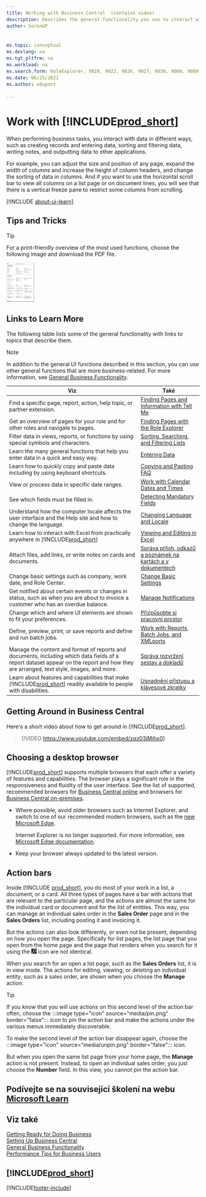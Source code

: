 ```yaml
---
title: Working with Business Central  (contains video)
description: Describes the general functionality you use to interact with data in Business Central, such as entering values, sorting data, and changing views.
author: SorenGP


ms.topic: conceptual
ms.devlang: na
ms.tgt_pltfrm: na
ms.workload: na
ms.search.form: RoleExplorer, 9020, 9022, 9026, 9027, 9030, 9000, 9009, 9004, 9005, 9024, 9006, 9007, 9010, 9016, 9017
ms.date: 06/25/2021
ms.author: edupont

---
```

# Work with [!INCLUDE[prod_short](includes/prod_short.md)]

When performing business tasks, you interact with data in different ways, such as creating records and entering data, sorting and filtering data, writing notes, and outputting data to other applications.

For example, you can adjust the size and position of any page, expand the width of columns and increase the height of column headers, and change the sorting of data in columns. And if you want to use the horizontal scroll bar to view all columns on a list page or on document lines, you will see that there is a vertical freeze pane to restrict some columns from scrolling.

[!INCLUDE [about-ui-learn](includes/about-ui-learn.md)]

## <a name="cheatsheet"></a>Tips and Tricks

> [!TIP]
> For a print-friendly overview of the most used functions, choose the following image and download the PDF file.
>
> [![Icon for the PDF file.](media/cheat_sheet_inline.png)](media/cheat_sheet.pdf "Icon that opens a PDF")

## Links to Learn More

The following table lists some of the general functionality with links to topics that describe them.

> [!NOTE]
> In addition to the general UI functions described in this section, you can use other general functions that are more business-related. For more information, see [General Business Functionality](ui-across-business-areas.md).

| Viz | Také |
| --- | --- |
| Find a specific page, report, action, help topic, or partner extension. | [Finding Pages and Information with Tell Me](ui-search.md) |
| Get an overview of pages for your role and for other roles and navigate to pages. | [Finding Pages with the Role Explorer](ui-role-explorer.md) |
| Filter data in views, reports, or functions by using special symbols and characters. | [Sorting, Searching, and Filtering Lists](ui-enter-criteria-filters.md) |
| Learn the many general functions that help you enter data in a quick and easy way. | [Entering Data](ui-enter-data.md) |
| Learn how to quickly copy and paste data including by using keyboard shortcuts. | [Copying and Pasting FAQ](faq-copy-paste.yml) |
| View or process data in specific date ranges. | [Work with Calendar Dates and Times](ui-enter-date-ranges.md) |
| See which fields must be filled in. | [Detecting Mandatory Fields](ui-mandatory-fields.md) |
| Understand how the computer locale affects the user interface and the Help site and how to change the language. | [Changing Language and Locale](about-locale-language.md) |
| Learn how to interact with Excel from practically anywhere in [!INCLUDE[prod_short](includes/prod_short.md)] | [Viewing and Editing in Excel](across-work-with-excel.md) |
| Attach files, add links, or write notes on cards and documents. | [Správa příloh, odkazů a poznámek na kartách a v dokumentech](ui-how-add-link-to-record.md) |
| Change basic settings such as company, work date, and Role Center. | [Change Basic Settings](ui-change-basic-settings.md) |
| Get notified about certain events or changes in status, such as when you are about to invoice a customer who has an overdue balance. | [Manage Notifications](ui-smart-notifications.md) |
| Change which and where UI elements are shown to fit your preferences. | [Přizpůsobte si pracovní prostor](ui-personalization-user.md) |
| Define, preview, print, or save reports and define and run batch jobs. | [Work with Reports, Batch Jobs, and XMLports](ui-work-report.md) |
| Manage the content and format of reports and documents, including which data fields of a report dataset appear on the report and how they are arranged, text style, images, and more. | [Správa rozvržení sestav a dokladů](ui-manage-report-layouts.md) |
| Learn about features and capabilities that make [!INCLUDE[prod_short](includes/prod_short.md)] readily available to people with disabilities. | [Usnadnění přístupu a klávesové zkratky](ui-accessibility.md) |

## Getting Around in Business Central
Here's a short video about how to get around in [!INCLUDE[prod_short](includes/prod_short.md)].

> [!VIDEO https://www.youtube.com/embed/zqz03iMihx0]

## Choosing a desktop browser

[!INCLUDE[prod_short](includes/prod_short.md)] supports multiple browsers that each offer a variety of features and capabilities. The browser plays a significant role in the responsiveness and fluidity of the user interface. See the list of supported, recommended browsers for [Business Central online](./product-requirements.md) and browsers for [Business Central on-premises](/dynamics365/business-central/dev-itpro/deployment/system-requirement-business-central-v15).

- Where possible, avoid older browsers such as Internet Explorer, and switch to one of our recommended modern browsers, such as the [new Microsoft Edge](https://www.microsoft.com/edge/).

   Internet Explorer is no longer supported. For more information, see [Microsoft Edge documentation](https://support.microsoft.com/hub/4337664/microsoft-edge-help).
- Keep your browser always updated to the latest version.

## Action bars

Inside [!INCLUDE [prod_short](includes/prod_short.md)], you do most of your work in a list, a document, or a card. All three types of pages have a bar with actions that are relevant to the particular page, and the actions are almost the same for the individual card or document and for the list of entities. This way, you can manage an individual sales order in the **Sales Order** page and in the **Sales Orders** list, including posting it and invoicing it.

But the actions can also look differently, or even not be present, depending on how you open the page. Specifically for list pages, the list page that you open from the home page and the page that renders when you search for it using the ![Lightbulb that opens the Tell Me feature.](media/ui-search/search_small.png "Tell me what you want to do") icon are not identical.

When you search for an open a list page, such as the **Sales Orders** list, it is in view mode. The actions for editing, viewing, or deleting an individual entity, such as a sales order, are shown when you choose the **Manage** action.

> [!TIP]
> If you know that you will use actions on this second level of the action bar often, choose the :::image type="icon" source="media/pin.png" border="false"::: icon to pin the action bar and make the actions under the various menus immediately discoverable.
>
> To make the second level of the action bar disappear again, choose the :::image type="icon" source="media/unpin.png" border="false"::: icon.

But when you open the same list page from your home page, the **Manage** action is not present. Instead, to open an individual sales order, you just choose the **Number** field. In this view, you cannot pin the action bar.

## Podívejte se na související školení na webu [Microsoft Learn](/learn/paths/work-pro-data-dynamics-365-business-central/)

## Viz také

[Getting Ready for Doing Business](ui-get-ready-business.md)  
[Setting Up Business Central](setup.md)  
[General Business Functionality](ui-across-business-areas.md)  
[Performance Tips for Business Users](/dynamics365/business-central/dev-itpro/performance/performance-users?toc=/dynamics365/business-central/toc.json)

## [!INCLUDE[prod_short](includes/free_trial_md.md)]


[!INCLUDE[footer-include](includes/footer-banner.md)]